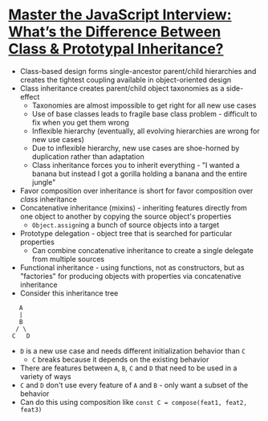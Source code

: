 # [Master the JavaScript Interview: What’s the Difference Between Class & Prototypal Inheritance?](https://medium.com/javascript-scene/master-the-javascript-interview-what-s-the-difference-between-class-prototypal-inheritance-e4cd0a7562e9)

* Class-based design forms single-ancestor parent/child hierarchies and creates the tightest coupling available in object-oriented design
* Class inheritance creates parent/child object taxonomies as a side-effect
  * Taxonomies are almost impossible to get right for all new use cases
  * Use of base classes leads to fragile base class problem - difficult to fix when you get them wrong
  * Inflexible hierarchy (eventually, all evolving hierarchies are wrong for new use cases)
  * Due to inflexible hierarchy, new use cases are shoe-horned by duplication rather than adaptation
  * Class inheritance forces you to inherit everything - "I wanted a banana but instead I got a gorilla holding a banana and the entire jungle"
* Favor composition over inheritance is short for favor composition over _class_ inheritance
* Concatenative inheritance (mixins) - inheriting features directly from one object to another by copying the source object's properties
  * `Object.assign`ing a bunch of source objects into a target
* Prototype delegation - object tree that is searched for particular properties
  * Can combine concatenative inheritance to create a single delegate from multiple sources
* Functional inheritance - using functions, not as constructors, but as "factories" for producing objects with properties via concatenative inheritance
* Consider this inheritance tree

```text
   A
   |
   B
  / \
 C   D
```

* `D` is a new use case and needs different initialization behavior than `C`
  * `C` breaks because it depends on the existing behavior
* There are features between `A`, `B`, `C` and `D` that need to be used in a variety of ways
* `C` and `D` don't use every feature of `A` and `B` - only want a subset of the behavior
* Can do this using composition like `const C = compose(feat1, feat2, feat3)`
